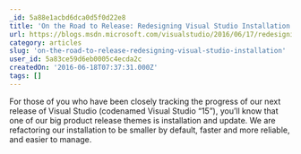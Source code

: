 ```yaml
---
_id: 5a88e1acbd6dca0d5f0d22e8
title: 'On the Road to Release: Redesigning Visual Studio Installation'
url: https://blogs.msdn.microsoft.com/visualstudio/2016/06/17/redesigning-visual-studio-installation/
category: articles
slug: 'on-the-road-to-release-redesigning-visual-studio-installation'
user_id: 5a83ce59d6eb0005c4ecda2c
createdOn: '2016-06-18T07:37:31.000Z'
tags: []
---
```


For those of you who have been closely tracking the progress of our next release of Visual Studio (codenamed Visual Studio “15”), you’ll know that one of our big product release themes is installation and update. We are refactoring our installation to be smaller by default, faster and more reliable, and easier to manage.
